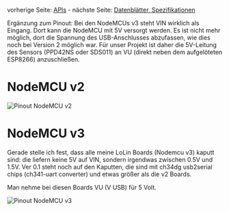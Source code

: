 vorherige Seite: [APIs](/opendata-stuttgart/meta/wiki/APIs) - nächste Seite: [Datenblätter, Spezifikationen](/opendata-stuttgart/meta/wiki/Datenbl%C3%A4tter-Spezifikationen)  

Ergänzung zum Pinout:
Bei den NodeMCUs v3 steht VIN wirklich als Eingang. Dort kann die NodeMCU mit 5V versorgt werden. Es ist nicht mehr möglich, dort die Spannung des USB-Anschlusses abzufassen, wie dies noch bei Version 2 möglich war. Für unser Projekt ist daher die 5V-Leitung des Sensors (PPD42NS oder SDS011) an VU (direkt neben dem aufgelöteten ESP8266) anzuschließen.  

# NodeMCU v2  
![Pinout NodeMCU v2](/opendata-stuttgart/meta/raw/master/files/esp8266-nodemcu-dev-kit-v2-pins.jpg)  
  
# NodeMCU v3  

Gerade stelle ich fest, dass alle meine LoLin Boards (Nodemcu v3) kaputt sind: die liefern keine 5V auf VIN, sondern irgendwas zwischen 0.5V und 1.5V. Ver 0.1 steht noch auf den Kaputten, die sind mit ch34dg usb2serial chips  (ch341-uart converter) und etwas größer als die v2 Boards.

Man nehme bei diesen Boards VU (V USB) für 5 Volt.

![Pinout NodeMCU v3](/opendata-stuttgart/meta/raw/master/files/esp8266-nodemcu-dev-kit-v3-pins.jpg)  
  